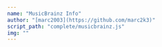 ```yaml
---
name: "MusicBrainz Info"
author: "[marc2003](https://github.com/marc2k3)"
script_path: "complete/musicbrainz.js"
img: ""
---
```

